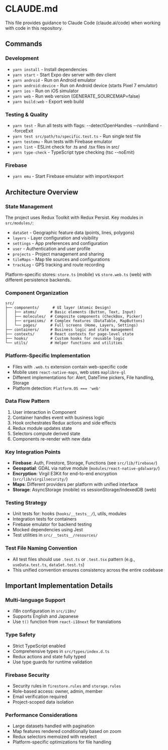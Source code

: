 # CLAUDE.md

This file provides guidance to Claude Code (claude.ai/code) when working with code in this repository.

## Commands

### Development
- `yarn install` - Install dependencies
- `yarn start` - Start Expo dev server with dev client
- `yarn android` - Run on Android emulator
- `yarn android:device` - Run on Android device (starts Pixel 7 emulator)
- `yarn ios` - Run on iOS simulator
- `yarn web` - Run web version (GENERATE_SOURCEMAP=false)
- `yarn build:web` - Export web build

### Testing & Quality
- `yarn test` - Run all tests with flags: --detectOpenHandles --runInBand --forceExit
- `yarn test src/path/to/specific.test.ts` - Run single test file
- `yarn testemu` - Run tests with Firebase emulator
- `yarn lint` - ESLint check for .ts and .tsx files in src/
- `yarn type-check` - TypeScript type checking (tsc --noEmit)

### Firebase
- `yarn emu` - Start Firebase emulator with import/export

## Architecture Overview

### State Management
The project uses Redux Toolkit with Redux Persist. Key modules in `src/modules/`:
- `dataSet` - Geographic feature data (points, lines, polygons)
- `layers` - Layer configuration and visibility
- `settings` - App preferences and configuration
- `user` - Authentication and user profile
- `projects` - Project management and sharing
- `tileMaps` - Map tile sources and configurations
- `trackLog` - GPS tracking and route recording

Platform-specific stores: `store.ts` (mobile) vs `store.web.ts` (web) with different persistence backends.

### Component Organization
```
src/
├── components/      # UI layer (Atomic Design)
│   ├── atoms/      # Basic elements (Button, Text, Input)
│   ├── molecules/  # Composite components (CheckBox, Picker)
│   ├── organisms/  # Complex features (DataTable, MapButtons)
│   └── pages/      # Full screens (Home, Layers, Settings)
├── containers/     # Business logic and state management
├── contexts/       # React contexts for page-level state
├── hooks/          # Custom hooks for reusable logic
└── utils/          # Helper functions and utilities
```

### Platform-Specific Implementation
- Files with `.web.ts` extension contain web-specific code
- Mobile uses `react-native-maps`, web uses `maplibre-gl`
- Different implementations for: Alert, DateTime pickers, File handling, Storage
- Platform detection: `Platform.OS === 'web'`

### Data Flow Pattern
1. User interaction in Component
2. Container handles event with business logic
3. Hook orchestrates Redux actions and side effects
4. Redux module updates state
5. Selectors compute derived state
6. Components re-render with new data

### Key Integration Points
- **Firebase**: Auth, Firestore, Storage, Functions (see `src/lib/firebase/`)
- **Geospatial**: GDAL via native module (`modules/react-native-gdalwarp/`)
- **Encryption**: Virgil E3Kit for end-to-end encryption (`src/lib/virgilsecurity/`)
- **Maps**: Different providers per platform with unified interface
- **Storage**: AsyncStorage (mobile) vs sessionStorage/IndexedDB (web)

### Testing Strategy
- Unit tests for: hooks (`hooks/__tests__/`), utils, modules
- Integration tests for containers
- Firebase emulator for backend testing
- Mocked dependencies using Jest
- Test utilities in `src/__tests__/resources/`

### Test File Naming Convention
- All test files should use `.test.ts` or `.test.tsx` pattern (e.g., `useData.test.ts`, `dataSet.test.ts`)
- This unified convention ensures consistency across the entire codebase

## Important Implementation Details

### Multi-language Support
- i18n configuration in `src/i18n/`
- Supports English and Japanese
- Use `t()` function from `react-i18next` for translations

### Type Safety
- Strict TypeScript enabled
- Comprehensive types in `src/types/index.d.ts`
- Redux actions and state fully typed
- Use type guards for runtime validation

### Firebase Security
- Security rules in `firestore.rules` and `storage.rules`
- Role-based access: owner, admin, member
- Email verification required
- Project-scoped data isolation

### Performance Considerations
- Large datasets handled with pagination
- Map features rendered conditionally based on zoom
- Redux selectors memoized with reselect
- Platform-specific optimizations for file handling